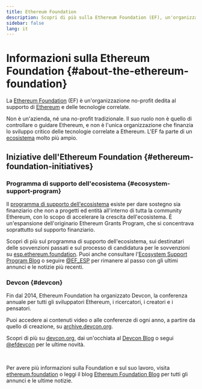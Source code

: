 ```yaml
---
title: Ethereum Foundation
description: Scopri di più sulla Ethereum Foundation (EF), un'organizzazione no-profit dedita al supporto di Ethereum e delle tecnologie correlate.
sidebar: false
lang: it
---
```


# Informazioni sulla Ethereum Foundation {#about-the-ethereum-foundation}

<Logo/>

La [Ethereum Foundation](http://ethereum.foundation/) (EF) è un'organizzazione no-profit dedita al supporto di [Ethereum](/en/what-is-ethereum/) e delle tecnologie correlate.

Non è un'azienda, né una no-profit tradizionale. Il suo ruolo non è quello di controllare o guidare Ethereum, e non è l'unica organizzazione che finanzia lo sviluppo critico delle tecnologie correlate a Ethereum. L'EF fa parte di un [ecosistema](/en/community/) molto più ampio.

## Iniziative dell'Ethereum Foundation {#ethereum-foundation-initiatives}

### Programma di supporto dell'ecosistema {#ecosystem-support-program}

Il [programma di supporto dell'ecosistema](https://esp.ethereum.foundation/) esiste per dare sostegno sia finanziario che non a progetti ed entità all'interno di tutta la community Ethereum, con lo scopo di accelerare la crescita dell'ecosistema. È un'espansione dell'originario Ethereum Grants Program, che si concentrava soprattutto sul supporto finanziario.

Scopri di più sul programma di supporto dell'ecosistema, sui destinatari delle sovvenzioni passati e sul processo di candidatura per le sovvenzioni su [esp.ethereum.foundation](https://esp.ethereum.foundation/). Puoi anche consultare l'[Ecosystem Support Program Blog](https://blog.ethereum.org/category/ecosystem-support-program/) o seguire [@EF_ESP](https://twitter.com/EF_ESP) per rimanere al passo con gli ultimi annunci e le notizie più recenti.

### Devcon {#devcon}

Fin dal 2014, Ethereum Foundation ha organizzato Devcon, la conferenza annuale per tutti gli sviluppatori Ethereum, i ricercatori, i creatori e i pensatori.

Puoi accedere ai contenuti video o alle conferenze di ogni anno, a partire da quello di creazione, su [archive.devcon.org](https://archive.devcon.org/).

Scopri di più su [devcon.org](https://devcon.org/), dai un'occhiata al [Devcon Blog](https://blog.ethereum.org/category/devcon/) o segui [@efdevcon](https://twitter.com/EFDevcon) per le ultime novità.

<br/>

Per avere più informazioni sulla Foundation e sul suo lavoro, visita [ethereum.foundation](http://ethereum.foundation/) o leggi il blog [Ethereum Foundation Blog](https://blog.ethereum.org/) per tutti gli annunci e le ultime notizie.
